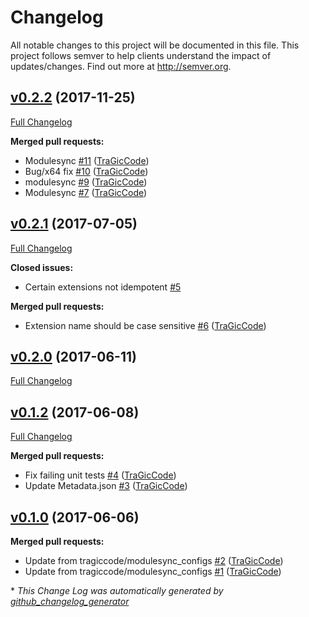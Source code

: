 # Changelog

All notable changes to this project will be documented in this file.
This project follows semver to help clients understand the impact of updates/changes.  Find out more at http://semver.org.

## [v0.2.2](https://github.com/TraGicCode/tragiccode-vscode/tree/v0.2.2) (2017-11-25)
[Full Changelog](https://github.com/TraGicCode/tragiccode-vscode/compare/v0.2.1...v0.2.2)

**Merged pull requests:**

- Modulesync [\#11](https://github.com/TraGicCode/tragiccode-vscode/pull/11) ([TraGicCode](https://github.com/TraGicCode))
- Bug/x64 fix [\#10](https://github.com/TraGicCode/tragiccode-vscode/pull/10) ([TraGicCode](https://github.com/TraGicCode))
- modulesync [\#9](https://github.com/TraGicCode/tragiccode-vscode/pull/9) ([TraGicCode](https://github.com/TraGicCode))
- Modulesync [\#7](https://github.com/TraGicCode/tragiccode-vscode/pull/7) ([TraGicCode](https://github.com/TraGicCode))

## [v0.2.1](https://github.com/TraGicCode/tragiccode-vscode/tree/v0.2.1) (2017-07-05)
[Full Changelog](https://github.com/TraGicCode/tragiccode-vscode/compare/v0.2.0...v0.2.1)

**Closed issues:**

- Certain extensions not idempotent [\#5](https://github.com/TraGicCode/tragiccode-vscode/issues/5)

**Merged pull requests:**

- Extension name should be case sensitive [\#6](https://github.com/TraGicCode/tragiccode-vscode/pull/6) ([TraGicCode](https://github.com/TraGicCode))

## [v0.2.0](https://github.com/TraGicCode/tragiccode-vscode/tree/v0.2.0) (2017-06-11)
[Full Changelog](https://github.com/TraGicCode/tragiccode-vscode/compare/v0.1.2...v0.2.0)

## [v0.1.2](https://github.com/TraGicCode/tragiccode-vscode/tree/v0.1.2) (2017-06-08)
[Full Changelog](https://github.com/TraGicCode/tragiccode-vscode/compare/v0.1.0...v0.1.2)

**Merged pull requests:**

- Fix failing unit tests [\#4](https://github.com/TraGicCode/tragiccode-vscode/pull/4) ([TraGicCode](https://github.com/TraGicCode))
- Update Metadata.json [\#3](https://github.com/TraGicCode/tragiccode-vscode/pull/3) ([TraGicCode](https://github.com/TraGicCode))

## [v0.1.0](https://github.com/TraGicCode/tragiccode-vscode/tree/v0.1.0) (2017-06-06)
**Merged pull requests:**

- Update from tragiccode/modulesync\_configs [\#2](https://github.com/TraGicCode/tragiccode-vscode/pull/2) ([TraGicCode](https://github.com/TraGicCode))
- Update from tragiccode/modulesync\_configs [\#1](https://github.com/TraGicCode/tragiccode-vscode/pull/1) ([TraGicCode](https://github.com/TraGicCode))



\* *This Change Log was automatically generated by [github_changelog_generator](https://github.com/skywinder/Github-Changelog-Generator)*